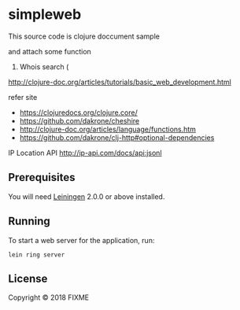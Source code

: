 # simpleweb

This source code is clojure doccument sample

and attach some function

1) Whois search (


http://clojure-doc.org/articles/tutorials/basic_web_development.html

refer site
- https://clojuredocs.org/clojure.core/
- https://github.com/dakrone/cheshire
- http://clojure-doc.org/articles/language/functions.htm
- https://github.com/dakrone/clj-http#optional-dependencies

IP Location API
http://ip-api.com/docs/api:jsonl

## Prerequisites

You will need [Leiningen][] 2.0.0 or above installed.

[leiningen]: https://github.com/technomancy/leiningen

## Running

To start a web server for the application, run:

    lein ring server

## License

Copyright © 2018 FIXME
